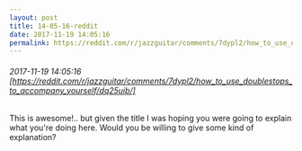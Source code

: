 ```yaml
---
layout: post
title: 14-05-16-reddit
date: 2017-11-19 14:05:16
permalink: https://reddit.com/r/jazzguitar/comments/7dypl2/how_to_use_doublestops_to_accompany_yourself/dq25uib/
---
```


###### 2017-11-19 14:05:16 [https://reddit.com/r/jazzguitar/comments/7dypl2/how_to_use_doublestops_to_accompany_yourself/dq25uib/]
This is awesome!.. but given the title I was hoping you were going to explain what you're doing here. Would you be willing to give some kind of explanation?
